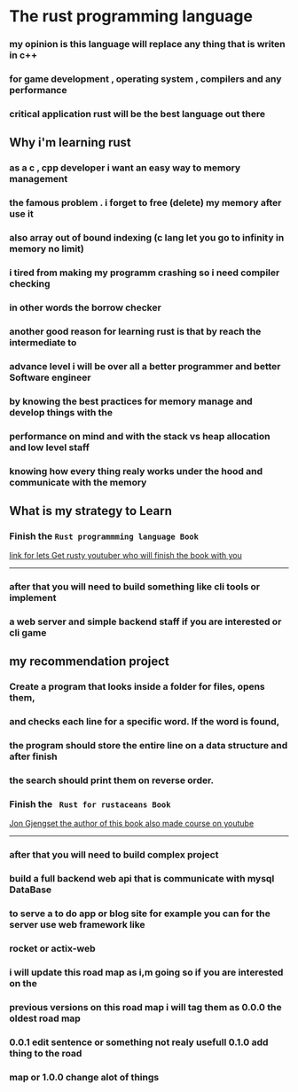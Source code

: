 # The rust programming language

### my opinion is this language will replace any thing that is writen in c++

### for game development , operating system , compilers and any performance

### critical application rust will be the best language out there

## Why i'm learning rust

### as a c , cpp developer i want an easy way to memory management

### the famous problem . i forget to free (delete) my memory after use it

### also array out of bound indexing (c lang let you go to infinity in memory no limit)

### i tired from making my programm crashing so i need compiler checking

### in other words the borrow checker

### another good reason for learning rust is that by reach the intermediate to

### advance level i will be over all a better programmer and better Software engineer

### by knowing the best practices for memory manage and develop things with the

### performance on mind and with the stack vs heap allocation and low level staff

### knowing how every thing realy works under the hood and communicate with the memory

## What is my strategy to Learn

### Finish the `Rust programmming language Book`

[link for lets Get rusty youtuber who will finish the book with you](https://www.youtube.com/watch?v=OX9HJsJUDxA&list=PLai5B987bZ9CoVR-QEIN9foz4QCJ0H2Y8)

<hr/>

### after that you will need to build something like cli tools or implement

### a web server and simple backend staff if you are interested or cli game

## my recommendation project

### Create a program that looks inside a folder for files, opens them,

### and checks each line for a specific word. If the word is found,

### the program should store the entire line on a data structure and after finish

### the search should print them on reverse order.

### Finish the ` Rust for rustaceans Book`

[Jon Gjengset the author of this book also made course on youtube ](https://youtu.be/rAl-9HwD858?list=PLqbS7AVVErFiWDOAVrPt7aYmnuuOLYvOa)

<hr/>

### after that you will need to build complex project

### build a full backend web api that is communicate with mysql DataBase

### to serve a to do app or blog site for example you can for the server use web framework like

### rocket or actix-web

### i will update this road map as i,m going so if you are interested on the

### previous versions on this road map i will tag them as 0.0.0 the oldest road map

### 0.0.1 edit sentence or something not realy usefull 0.1.0 add thing to the road

### map or 1.0.0 change alot of things
